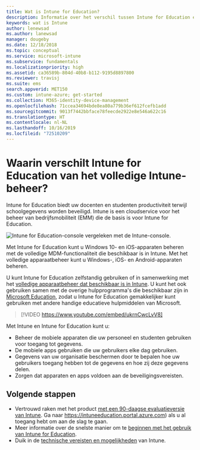```yaml
---
title: Wat is Intune for Education?
description: Informatie over het verschil tussen Intune for Education en volledig Intune-beheer.
keywords: wat is Intune
author: lenewsad
ms.author: lanewsad
manager: dougeby
ms.date: 12/18/2018
ms.topic: conceptual
ms.service: microsoft-intune
ms.subservice: fundamentals
ms.localizationpriority: high
ms.assetid: ca36589b-804d-40b8-b112-9195d8897800
ms.reviewer: travisj
ms.suite: ems
search.appverid: MET150
ms.custom: intune-azure; get-started
ms.collection: M365-identity-device-management
ms.openlocfilehash: 71ccea34694bde8ea80a779b36ef612fcefb1add
ms.sourcegitcommit: 9013f7442bbface78feecde2922e8e546a622c16
ms.translationtype: HT
ms.contentlocale: nl-NL
ms.lasthandoff: 10/16/2019
ms.locfileid: "72510209"
---
```

# <a name="how-is-intune-for-education-different-from-the-full-device-management-experience-in-intune"></a>Waarin verschilt Intune for Education van het volledige Intune-beheer?

Intune for Education biedt uw docenten en studenten productiviteit terwijl schoolgegevens worden beveiligd. Intune is een cloudservice voor het beheer van bedrijfsmobiliteit (EMM) die de basis is voor Intune for Education.

![Intune for Education-console vergeleken met de Intune-console.](./media/introduction-intune-education/intune-azure-vs-intuneEDU.png)

Met Intune for Education kunt u Windows 10- en iOS-apparaten beheren met de volledige MDM-functionaliteit die beschikbaar is in Intune. Met het volledige apparaatbeheer kunt u Windows-, iOS- en Android-apparaten beheren.  

U kunt Intune for Education zelfstandig gebruiken of in samenwerking met het [volledige apparaatbeheer dat beschikbaar is in Intune](what-is-intune.md). U kunt het ook gebruiken samen met de overige hulpprogramma's die beschikbaar zijn in [Microsoft Education](https://microsoft.com/education), zodat u Intune for Education gemakkelijker kunt gebruiken met andere handige educatieve hulpmiddelen van Microsoft.  

> [!VIDEO https://www.youtube.com/embed/ukrnCwcLvV8]

Met Intune en Intune for Education kunt u:
* Beheer de mobiele apparaten die uw personeel en studenten gebruiken voor toegang tot gegevens.
* De mobiele apps gebruiken die uw gebruikers elke dag gebruiken.
* Gegevens van uw organisatie beschermen door te bepalen hoe uw gebruikers toegang hebben tot de gegevens en hoe zij deze gegevens delen.
* Zorgen dat apparaten en apps voldoen aan de beveiligingsvereisten.

## <a name="next-steps"></a>Volgende stappen
* Vertrouwd raken met het product [met een 90-daagse evaluatieversie van Intune](https://signup.microsoft.com/Signup?OfferId=5eec053c-cc40-4cd5-a06a-ea8d75cf2686&ali=1). Ga naar https://intuneeducation.portal.azure.com) als u al toegang hebt om aan de slag te gaan.
* Meer informatie over de snelste manier om te [beginnen met het gebruik van Intune for Education](/intune-education/what-is-express-configuration).
* Duik in de [technische vereisten en mogelijkheden](/intune/supported-devices-browsers) van Intune.
